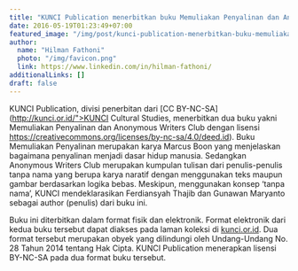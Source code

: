 ```yaml
---
title: "KUNCI Publication menerbitkan buku Memuliakan Penyalinan dan Anonymous Writers Club dengan Lisensi CC BY-NC-SA"
date: 2016-05-19T01:23:49+07:00
featured_image: "/img/post/kunci-publication-menerbitkan-buku-memuliakan-penyalinan-dan-anonymous-writers-club-dengan-lisensi-cc-by-nc-sa/COVER-MEMULIAKAN-PENYALINAN.jpg"
author:
  name: "Hilman Fathoni"
  photo: "/img/favicon.png"
  link: https://www.linkedin.com/in/hilman-fathoni/
additionalLinks: []
draft: false
---
```



KUNCI Publication, divisi penerbitan dari [CC BY-NC-SA](http://kunci.or.id/">KUNCI Cultural Studies, menerbitkan dua buku yakni Memuliakan Penyalinan dan Anonymous Writers Club dengan lisensi https://creativecommons.org/licenses/by-nc-sa/4.0/deed.id). Buku Memuliakan Penyalinan merupakan karya Marcus Boon yang menjelaskan bagaimana penyalinan menjadi dasar hidup manusia. Sedangkan Anonymous Writers Club merupakan kumpulan tulisan dari penulis-penulis tanpa nama yang berupa karya naratif dengan menggunakan teks maupun gambar berdasarkan logika bebas. Meskipun, menggunakan konsep ‘tanpa nama’, KUNCI mendeklarasikan Ferdiansyah Thajib dan Gunawan Maryanto sebagai author (penulis) dari buku ini.

Buku ini diterbitkan dalam format fisik dan elektronik. Format elektronik dari kedua buku tersebut dapat diakses pada laman koleksi di [kunci.or.id](http://kunci.or.id/kategori/collections/pdf/).  Dua format tersebut merupakan obyek yang dilindungi oleh Undang-Undang No. 28 Tahun 2014 tentang Hak Cipta. KUNCI Publication menerapkan lisensi BY-NC-SA pada dua format buku tersebut.

